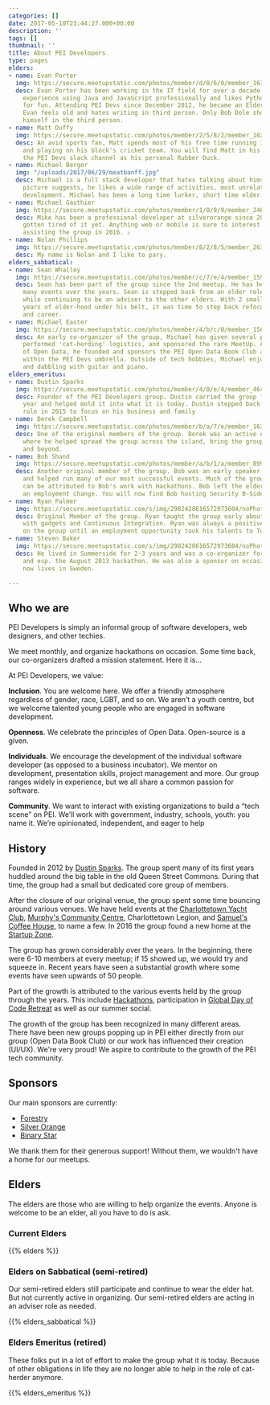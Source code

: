 ```yaml
---
categories: []
date: 2017-05-10T23:44:27.000+00:00
description: ''
tags: []
thumbnail: ''
title: About PEI Developers
type: pages
elders:
- name: Evan Porter
  img: https://secure.meetupstatic.com/photos/member/d/8/6/0/member_163435392.jpeg
  desc: Evan Porter has been working in the IT field for over a decade. He has extensive
    experience using Java and JavaScript professionally and likes Python and Clojure
    for fun. Attending PEI Devs since December 2012, he became an Elder in March 2016.
    Evan feels old and hates writing in third person. Only Bob Dole should refer to
    himself in the third person.
- name: Matt Duffy
  img: https://secure.meetupstatic.com/photos/member/2/5/8/2/member_162429602.jpeg
  desc: An avid sports fan, Matt spends most of his free time running in marathons
    and playing on his block's cricket team. You will find Matt in his down time using
    the PEI Devs slack channel as his personal Rubber Duck.
- name: Michael Berger
  img: "/uploads/2017/06/29/meatbanff.jpg"
  desc: Michael is a full stack developer that hates talking about himself. As the
    picture suggests, he likes a wide range of activities, most unrelated to software
    development. Michael has been a long time lurker, short time elder.
- name: Michael Gauthier
  img: https://secure.meetupstatic.com/photos/member/1/0/9/9/member_246964249.jpeg
  desc: Mike has been a professional developer at silverorange since 2002 and hasn't
    gotten tired of it yet. Anything web or mobile is sure to interest Mike. He began
    assisting the group in 2016. ⚔
- name: Nolan Phillips
  img: https://secure.meetupstatic.com/photos/member/8/2/8/5/member_263913413.jpeg
  desc: My name is Nolan and I like to pary.
elders_sabbatical:
- name: Sean Whalley
  img: https://secure.meetupstatic.com/photos/member/c/7/e/4/member_159531172.jpeg
  desc: Sean has been part of the group since the 2nd meetup. He has helped organize
    many events over the years. Sean is stepped back from an elder role in early 2017
    while continuing to be an adviser to the other elders. With 2 small kids and 4
    years of elder-hood under his belt, it was time to step back refocus on family
    and career.
- name: Michael Easter
  img: https://secure.meetupstatic.com/photos/member/4/b/c/0/member_156379392.jpeg
  desc: An early co-organizer of the group, Michael has given several presentations,
    performed 'cat-herding' logistics, and sponsored the rare MeetUp. An advocate
    of Open Data, he founded and sponsors the PEI Open Data Book Club as a side-project
    within the PEI Devs umbrella. Outside of tech hobbies, Michael enjoys running
    and dabbling with guitar and piano.
elders_emeritus:
- name: Dustin Sparks
  img: https://secure.meetupstatic.com/photos/member/4/0/e/4/member_46456612.jpeg
  desc: Founder of the PEI Developers group. Dustin carried the group for the first
    year and helped mold it into what it is today. Dustin stepped back from a leadership
    role in 2015 to focus on his business and family
- name: Derek Campbell
  img: https://secure.meetupstatic.com/photos/member/b/a/7/e/member_163727742.jpeg
  desc: One of the original members of the group. Derek was an active elder in 2013-2015
    where he helped spread the group across the island, bring the group through Summerside
    and beyond.
- name: Bob Shand
  img: https://secure.meetupstatic.com/photos/member/a/b/1/a/member_89983802.jpeg
  desc: Another original member of the group. Bob was an early speaker at many events
    and helped run many of our most successful events. Much of the growth of the group
    can be attributed to Bob's work with Hackathons. Bob left the elder group after
    an employment change. You will now find Bob hosting Security B-Side conferences.
- name: Ryan Palmer
  img: https://secure.meetupstatic.com/s/img/2982428616572973604/noPhoto_80.gif
  desc: Original Member of the group. Ryan taught the group early about tinkering
    with gadgets and Continuous Integration. Ryan was always a positive influence
    on the group until an employment opportunity took his talents to Toronto.
- name: Steven Baker
  img: https://secure.meetupstatic.com/s/img/2982428616572973604/noPhoto_80.gif
  desc: He lived in Summerside for 2-3 years and was a co-organizer for some meetups
    and esp. the August 2013 hackathon. He was also a sponsor on occasion. Steven
    now lives in Sweden.

---
```

## Who we are

PEI Developers is simply an informal group of software developers, web designers, and other techies.

We meet monthly, and organize hackathons on occasion. Some time back, our co-organizers drafted a mission statement. Here it is…

At PEI Developers, we value:

**Inclusion**. You are welcome here. We offer a friendly atmosphere regardless of gender, race, LGBT, and so on. We aren’t a youth centre, but we welcome talented young people who are engaged in software development.

**Openness**. We celebrate the principles of Open Data. Open-source is a given.

**Individuals**. We encourage the development of the individual software developer (as opposed to a business incubator). We mentor on development, presentation skills, project management and more. Our group ranges widely in experience, but we all share a common passion for software.

**Community**.  We want to interact with existing organizations to build a “tech scene” on PEI. We’ll work with government, industry, schools, youth: you name it. We’re opinionated, independent, and eager to help

## History

Founded in 2012 by [Dustin Sparks](https://twitter.com/dustin_sparks). The group spent many of its first years huddled around the big table in the old Queen Street Commons. During that time, the group had a small but dedicated core group of members.

After the closure of our original venue, the group spent some time bouncing around various venues. We have held events at the [Charlottetown Yacht Club](http://www.cyc.pe.ca/), [Murphy's Community Centre](https://www.murphyscommunitycentre.com/), Charlottetown Legion, and [Samuel's Coffee House](https://samuelscoffeehouse.ca/), to name a few. In 2016 the group found a new home at the [Startup Zone](https://startupzone.ca/).

The group has grown considerably over the years. In the beginning, there were 6-10 members at every meetup; if 15 showed up, we would try and squeeze in. Recent years have seen a substantial growth where some events have seen upwards of 50 people.

Part of the growth is attributed to the various events held by the group through the years. This include [Hackathons](http://bit.ly/2sIZITO), participation in [Global Day of Code Retreat](http://bit.ly/2sIZITO) as well as our summer social.

The growth of the group has been recognized in many different areas. There have been new groups popping up in PEI either directly from our group (Open Data Book Club) or our work has influenced their creation (UI/UX). We're very proud! We aspire to contribute to the growth of the PEI tech community.

## Sponsors

Our main sponsors are currently:

* [Forestry](https://forestry.io)
* [Silver Orange](https://www.silverorange.com/)
* [Binary Star](http://www.binarystar.biz/)

We thank them for their generous support! Without them, we wouldn't have a home for our meetups.

## Elders

The elders are those who are willing to help organize the events. Anyone is welcome to be an elder, all you have to do is ask.

### Current Elders

{{% elders %}}

### Elders on Sabbatical (semi-retired)

Our semi-retired elders still participate and continue to wear the elder hat. But not currently active in organizing. Our semi-retired elders are acting in an adviser role as needed.

{{% elders_sabbatical %}}

### Elders Emeritus (retired)

These folks put in a lot of effort to make the group what it is today. Because of other obligations in life they are no longer able to help in the role of cat-herder anymore.

{{% elders_emeritus %}}